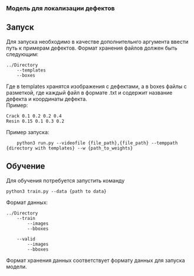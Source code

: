 ### Модель для локализации дефектов

## Запуск

Для запуска необходимо в качестве дополнительнго аргумента ввести
путь к примерам дефектов. Формат хранения файлов должен быть следующим:  

    ../Directory  
        --templates  
        --boxes

Где в templates хранятся изображения с дефектами, а в boxes файлы с разметкой,
где каждый файл в формате .txt и содержит название дефекта и координаты дефекта.   
Пример: 

    Crack 0.1 0.2 0.2 0.4
    Resin 0.15 0.1 0.3 0.2

Пример запуска:

        python3 run.py --videofile {file_path},{file_path} --temppath {directory with templates} --w {path_to_weights}

## Обучение

Для обучения потребуется запустить команду

    python3 train.py --data {path to data}

Формат данных:

    ../Directory
        --train
            --images
            --bboxes

        --valid
            --images
            --bboxes

Формат хранения данных соответствует формату данных для запуска модели.